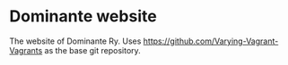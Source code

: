 # Dominante website

The website of Dominante Ry. Uses https://github.com/Varying-Vagrant-Vagrants
as the base git repository.


